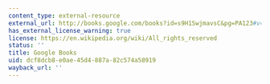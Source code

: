 ```yaml
---
content_type: external-resource
external_url: http://books.google.com/books?id=s9H1SwjmavsC&pg=PA123#v=onepage
has_external_license_warning: true
license: https://en.wikipedia.org/wiki/All_rights_reserved
status: ''
title: Google Books
uid: dcf8dcb8-e0ae-45d4-887a-82c574a58919
wayback_url: ''
---
```

